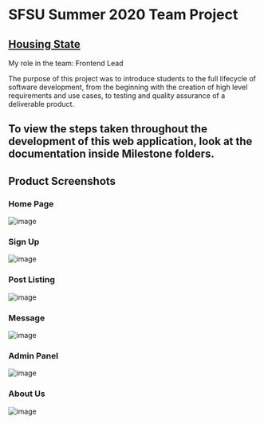 # SFSU Summer 2020 Team Project 

## [Housing State](http://3.17.193.189/)

My role in the team: Frontend Lead

The purpose of this project was to introduce students to the full lifecycle of software development, from the beginning with the creation of high level requirements and use cases, to testing and quality assurance of a deliverable product. 

## To view the steps taken throughout the development of this web application, look at the documentation inside Milestone folders. 


## Product Screenshots

### Home Page
![image](https://user-images.githubusercontent.com/55061688/103488841-f1c3c580-4dc4-11eb-9a00-a015ea941e88.png)

### Sign Up
![image](https://user-images.githubusercontent.com/55061688/103488697-c42a4c80-4dc3-11eb-95cb-97e3f6fb0da1.png)

### Post Listing
![image](https://user-images.githubusercontent.com/55061688/103488869-259eeb00-4dc5-11eb-8a53-ec5e57cf6fe7.png)

### Message
![image](https://user-images.githubusercontent.com/55061688/103488964-a6f67d80-4dc5-11eb-8c42-2528f7edfa83.png)

### Admin Panel
![image](https://user-images.githubusercontent.com/55061688/103488885-449d7d00-4dc5-11eb-99be-9a6304080a26.png)

### About Us
![image](https://user-images.githubusercontent.com/55061688/103488914-6dbe0d80-4dc5-11eb-816d-8b70bfa0f7b7.png)
